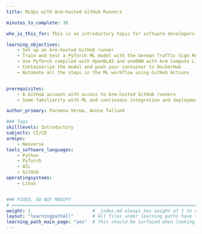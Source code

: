 ```yaml
---
title: MLOps with Arm-hosted GitHub Runners

minutes_to_complete: 30

who_is_this_for: This is an introductory topic for software developers interested in automation for machine learning (ML) tasks.

learning_objectives:
    - Set up an Arm-hosted GitHub runner
    - Train and test a PyTorch ML model with the German Traffic Sign Recognition Benchmark (GTSRB) dataset on Arm
    - Use PyTorch compiled with OpenBLAS and oneDNN with Arm Compute Library to compare the performance of your trained model
    - Containerize the model and push your container to DockerHub
    - Automate all the steps in the ML workflow using GitHub Actions


prerequisites:
    - A GitHub account with access to Arm-hosted GitHub runners
    - Some familiarity with ML and continuous integration and deployment (CI/CD) concepts is assumed

author_primary: Pareena Verma, Annie Tallund

### Tags
skilllevels: Introductory
subjects: CI/CD
armips:
    - Neoverse
tools_software_languages:
    - Python
    - PyTorch
    - ACL
    - GitHub
operatingsystems:
    - Linux


### FIXED, DO NOT MODIFY
# ================================================================================
weight: 1                       # _index.md always has weight of 1 to order correctly
layout: "learningpathall"       # All files under learning paths have this same wrapper
learning_path_main_page: "yes"  # This should be surfaced when looking for related content. Only set for _index.md of learning path content.
---
```

